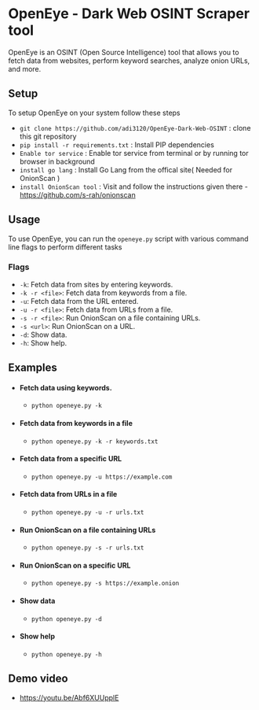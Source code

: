 # OpenEye - Dark Web OSINT Scraper tool

OpenEye is an OSINT (Open Source Intelligence) tool that allows you to fetch data from websites, perform keyword searches, analyze onion URLs, and more.

## Setup

To setup OpenEye on your system follow these steps
- `git clone https://github.com/adi3120/OpenEye-Dark-Web-OSINT` : clone this git repository
- `pip install -r requirements.txt` : Install PIP dependencies
- `Enable tor service` : Enable tor service from terminal or by running tor browser in background
- `install go lang` : Install Go Lang from the offical site( Needed for OnionScan )
- `install OnionScan tool` : Visit and follow the instructions given there - https://github.com/s-rah/onionscan


## Usage

To use OpenEye, you can run the `openeye.py` script with various command line flags to perform different tasks

### Flags

- `-k`: Fetch data from sites by entering keywords.
- `-k -r <file>`: Fetch data from keywords from a file.
- `-u`: Fetch data from the URL entered.
- `-u -r <file>`: Fetch data from URLs from a file.
- `-s -r <file>`: Run OnionScan on a file containing URLs.
- `-s <url>`: Run OnionScan on a URL.
- `-d`: Show data.
- `-h`: Show help.

## Examples

- #### Fetch data using keywords.
  - `python openeye.py -k`

- #### Fetch data from keywords in a file
  - `python openeye.py -k -r keywords.txt`

- #### Fetch data from a specific URL
  - `python openeye.py -u https://example.com`

- #### Fetch data from URLs in a file
  - `python openeye.py -u -r urls.txt`
 
- #### Run OnionScan on a file containing URLs
  - `python openeye.py -s -r urls.txt`

- #### Run OnionScan on a specific URL
  - `python openeye.py -s https://example.onion`

- #### Show data
  - `python openeye.py -d`

- #### Show help
  - `python openeye.py -h`

## Demo video
- https://youtu.be/Abf6XUUpplE
